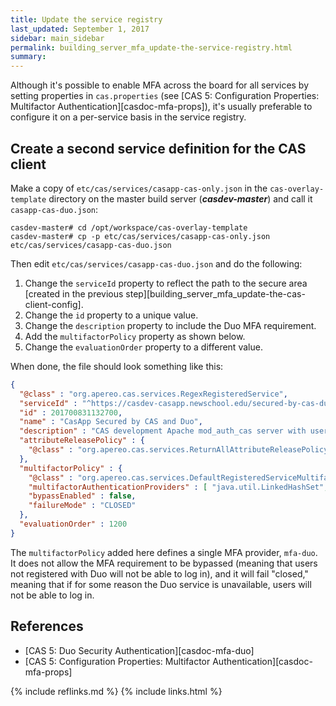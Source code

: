 ```yaml
---
title: Update the service registry
last_updated: September 1, 2017
sidebar: main_sidebar
permalink: building_server_mfa_update-the-service-registry.html
summary:
---
```


Although it's possible to enable MFA across the board for all services by setting properties in `cas.properties` (see [CAS 5: Configuration Properties: Multifactor Authentication][casdoc-mfa-props]), it's usually preferable to configure it on a per-service basis in the service registry.

## Create a second service definition for the CAS client

Make a copy of `etc/cas/services/casapp-cas-only.json` in the `cas-overlay-template` directory on the master build server (***casdev-master***) and call it `casapp-cas-duo.json`:

```console
casdev-master# cd /opt/workspace/cas-overlay-template
casdev-master# cp -p etc/cas/services/casapp-cas-only.json etc/cas/services/casapp-cas-duo.json
```

Then edit `etc/cas/services/casapp-cas-duo.json` and do the following:

1. Change the `serviceId` property to reflect the path to the secure area [created in the previous step][building_server_mfa_update-the-cas-client-config].
2. Change the `id` property to a unique value.
3. Change the `description` property to include the Duo MFA requirement.
4. Add the `multifactorPolicy` property as shown below.
5. Change the `evaluationOrder` property to a different value.

When done, the file should look something like this:

```json
{
  "@class" : "org.apereo.cas.services.RegexRegisteredService",
  "serviceId" : "^https://casdev-casapp.newschool.edu/secured-by-cas-duo(\\z|/.*)",
  "id" : 201700831132700,
  "name" : "CasApp Secured by CAS and Duo",
  "description" : "CAS development Apache mod_auth_cas server with username/password and Duo MFA protection",
  "attributeReleasePolicy" : {
    "@class" : "org.apereo.cas.services.ReturnAllAttributeReleasePolicy"
  },
  "multifactorPolicy" : {
    "@class" : "org.apereo.cas.services.DefaultRegisteredServiceMultifactorPolicy",
    "multifactorAuthenticationProviders" : [ "java.util.LinkedHashSet", [ "mfa-duo" ] ],
    "bypassEnabled" : false,
    "failureMode" : "CLOSED"
  },
  "evaluationOrder" : 1200
}
```

The `multifactorPolicy` added here defines a single MFA provider, `mfa-duo`. It does not allow the MFA requirement to be bypassed (meaning that users not registered with Duo will not be able to log in), and it will fail "closed," meaning that if for some reason the Duo service is unavailable, users will not be able to log in.

## References

* [CAS 5: Duo Security Authentication][casdoc-mfa-duo]
* [CAS 5: Configuration Properties: Multifactor Authentication][casdoc-mfa-props]

{% include reflinks.md %}
{% include links.html %}
